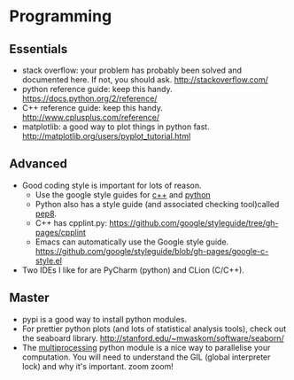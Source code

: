 Programming
===========

Essentials
----------

  - stack overflow: your problem has probably been solved and documented here. If not, you should ask. http://stackoverflow.com/
  - python reference guide: keep this handy. https://docs.python.org/2/reference/
  - C++ reference guide: keep this handy. http://www.cplusplus.com/reference/
  - matplotlib: a good way to plot things in python fast. http://matplotlib.org/users/pyplot_tutorial.html

Advanced
----------

  - Good coding style is important for lots of reason.
      - Use the google style guides for [c++](http://google.github.io/styleguide/cppguide.html) and [python](http://google.github.io/styleguide/pyguide.html)
      - Python also has a style guide (and associated checking tool)called [pep8](https://www.python.org/dev/peps/pep-0008/).
      - C++ has cpplint.py: https://github.com/google/styleguide/tree/gh-pages/cpplint
      - Emacs can automatically use the Google style guide. https://github.com/google/styleguide/blob/gh-pages/google-c-style.el
  - Two IDEs I like for are PyCharm (python) and CLion (C/C++).

Master
----------

  - pypi is a good way to install python modules. 
  - For prettier python plots (and lots of statistical analysis tools), check out the seaboard library. http://stanford.edu/~mwaskom/software/seaborn/
  - The [multiprocessing](https://docs.python.org/2/library/multiprocessing.html) python module is a nice way to parallelise your computation. You will need to understand the GIL (global interpreter lock) and why it's important. zoom zoom!

